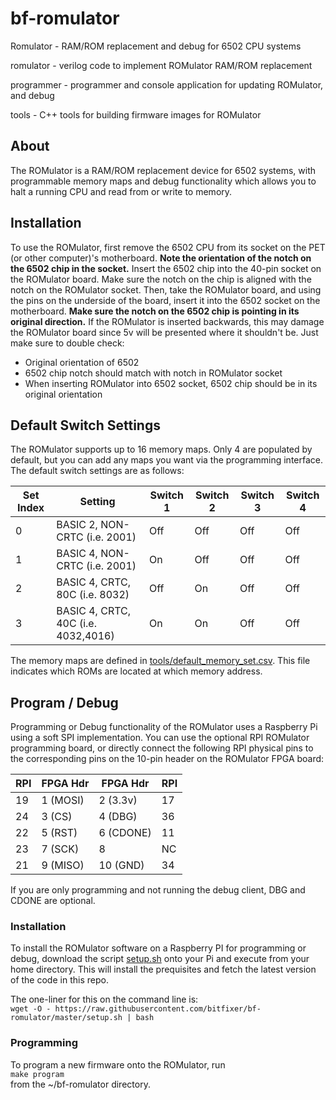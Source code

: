 # bf-romulator
Romulator - RAM/ROM replacement and debug for 6502 CPU systems

romulator - verilog code to implement ROMulator RAM/ROM replacement

programmer - programmer and console application for updating ROMulator, and debug

tools - C++ tools for building firmware images for ROMulator

## About

The ROMulator is a RAM/ROM replacement device for 6502 systems, with programmable memory maps and debug functionality which allows you to halt a running CPU and read from or write to memory.

## Installation

To use the ROMulator, first remove the 6502 CPU from its socket on the PET (or other computer)'s motherboard.
**Note the orientation of the notch on the 6502 chip in the socket.**
Insert the 6502 chip into the 40-pin socket on the ROMulator board. Make sure the notch on the chip is aligned with the notch on the ROMulator socket.
Then, take the ROMulator board, and using the pins on the underside of the board, insert it into the 6502 socket on the motherboard.
**Make sure the notch on the 6502 chip is pointing in its original direction.**
If the ROMulator is inserted backwards, this may damage the ROMulator board since 5v will be presented where it shouldn't be.
Just make sure to double check:
- Original orientation of 6502
- 6502 chip notch should match with notch in ROMulator socket
- When inserting ROMulator into 6502 socket, 6502 chip should be in its original orientation


## Default Switch Settings

The ROMulator supports up to 16 memory maps. Only 4 are populated by default, but you can add any maps you want via the programming interface.
The default switch settings are as follows:

|Set Index  |Setting                            |Switch 1   |Switch 2   |Switch 3   |Switch 4   |
|-----------|-----------------------------------|-----------|-----------|-----------|-----------|
|0          |BASIC 2, NON-CRTC  (i.e. 2001)     |Off        |Off        |Off        |Off        |
|1          |BASIC 4, NON-CRTC  (i.e. 2001)     |On         |Off        |Off        |Off        |
|2          |BASIC 4, CRTC, 80C (i.e. 8032)     |Off        |On         |Off        |Off        |
|3          |BASIC 4, CRTC, 40C (i.e. 4032,4016)|On         |On         |Off        |Off        |

The memory maps are defined in [tools/default_memory_set.csv](tools/default_memory_set.csv).
This file indicates which ROMs are located at which memory address.

## Program / Debug

Programming or Debug functionality of the ROMulator uses a Raspberry Pi using a soft SPI implementation. 
You can use the optional RPI ROMulator programming board, or directly connect the following RPI physical pins to the corresponding pins on the 10-pin header on the ROMulator FPGA board:


|RPI     |FPGA Hdr|FPGA Hdr |RPI |
|--------|--------|---------|----|
|19      |1 (MOSI)|2 (3.3v) |17  |
|24      |3 (CS)  |4 (DBG)  |36  |
|22      |5 (RST) |6 (CDONE)|11  |
|23      |7 (SCK) |8        |NC  |
|21      |9 (MISO)|10 (GND) |34  |

If you are only programming and not running the debug client, DBG and CDONE are optional.

### Installation

To install the ROMulator software on a Raspberry PI for programming or debug, download the script [setup.sh](https://raw.githubusercontent.com/bitfixer/bf-romulator/master/setup.sh) onto your Pi and execute from your home directory.
This will install the prequisites and fetch the latest version of the code in this repo.

The one-liner for this on the command line is:\
```wget -O - https://raw.githubusercontent.com/bitfixer/bf-romulator/master/setup.sh | bash```

### Programming

To program a new firmware onto the ROMulator, run\
```make program```\
from the ~/bf-romulator directory.

